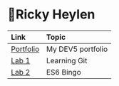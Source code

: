 # 👾Ricky Heylen

| Link       | Topic      |
|:-----------|:-----------|
|[Portfolio](https://github.com/Rix11-H/DEV5-myportfolio)| My DEV5 portfolio|
| [Lab 1](https://github.com/Rix11-H/DEV5-myportfolio/tree/main/lab1%20-%20git) | Learning Git|
|[Lab 2](https://github.com/Rix11-H/DEV5-myportfolio/tree/main/lab2%20-%20bingo)| ES6 Bingo |
